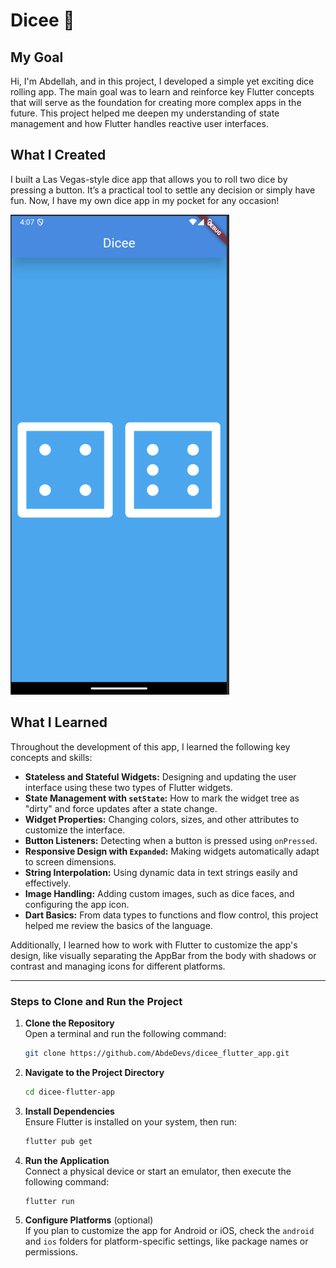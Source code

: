 # Dicee 🎲

## My Goal

Hi, I'm Abdellah, and in this project, I developed a simple yet exciting dice rolling app. The main goal was to learn and reinforce key Flutter concepts that will serve as the foundation for creating more complex apps in the future. This project helped me deepen my understanding of state management and how Flutter handles reactive user interfaces.

## What I Created

I built a Las Vegas-style dice app that allows you to roll two dice by pressing a button. It’s a practical tool to settle any decision or simply have fun. Now, I have my own dice app in my pocket for any occasion!

![App image](images/dice_app.png)

## What I Learned

Throughout the development of this app, I learned the following key concepts and skills:

- **Stateless and Stateful Widgets:** Designing and updating the user interface using these two types of Flutter widgets.
- **State Management with `setState`:** How to mark the widget tree as "dirty" and force updates after a state change.
- **Widget Properties:** Changing colors, sizes, and other attributes to customize the interface.
- **Button Listeners:** Detecting when a button is pressed using `onPressed`.
- **Responsive Design with `Expanded`:** Making widgets automatically adapt to screen dimensions.
- **String Interpolation:** Using dynamic data in text strings easily and effectively.
- **Image Handling:** Adding custom images, such as dice faces, and configuring the app icon.
- **Dart Basics:** From data types to functions and flow control, this project helped me review the basics of the language.

Additionally, I learned how to work with Flutter to customize the app's design, like visually separating the AppBar from the body with shadows or contrast and managing icons for different platforms.

---

### Steps to Clone and Run the Project

1. **Clone the Repository**  
   Open a terminal and run the following command:
   ```bash
   git clone https://github.com/AbdeDevs/dicee_flutter_app.git
   ```

2. **Navigate to the Project Directory**
   ```bash
   cd dicee-flutter-app
   ```

3. **Install Dependencies**  
   Ensure Flutter is installed on your system, then run:
   ```bash
   flutter pub get
   ```

4. **Run the Application**  
   Connect a physical device or start an emulator, then execute the following command:
   ```bash
   flutter run
   ```

5. **Configure Platforms** (optional)  
   If you plan to customize the app for Android or iOS, check the `android` and `ios` folders for platform-specific settings, like package names or permissions.
